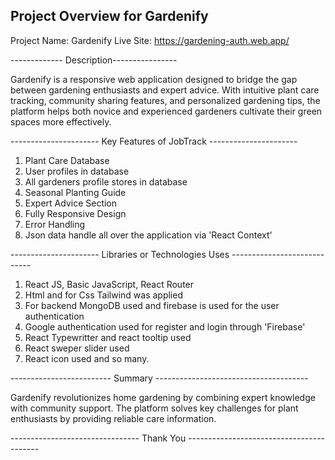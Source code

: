 Project Overview for Gardenify
-----------------

Project Name: Gardenify
Live Site: https://gardening-auth.web.app/

------------- Description----------------

Gardenify is a responsive web application designed to bridge the gap between gardening enthusiasts and expert advice. With intuitive plant care tracking, community sharing features, and personalized gardening tips, the platform helps both novice and experienced gardeners cultivate their green spaces more effectively.

---------------------- Key Features of JobTrack ----------------------

1. Plant Care Database
2. User profiles in database
3. All gardeners profile stores in database
4. Seasonal Planting Guide
5. Expert Advice Section
6. Fully Responsive Design
7. Error Handling
8. Json data  handle  all over the application via 'React Context'



---------------------- Libraries or Technologies Uses ----------------------------

1. React JS, Basic JavaScript, React Router
2. Html and for Css Tailwind was applied
3. For backend MongoDB used and  firebase is used  for the user authentication
4. Google authentication used for register and login through 'Firebase'
5. React Typewritter and react tooltip used
6. React sweper slider used
7. React icon used and so many.



------------------------- Summary --------------------------------------

Gardenify revolutionizes home gardening by combining expert knowledge with community support. The platform solves key challenges for plant enthusiasts by providing reliable care information.



-------------------------------- Thank You -----------------------------------------